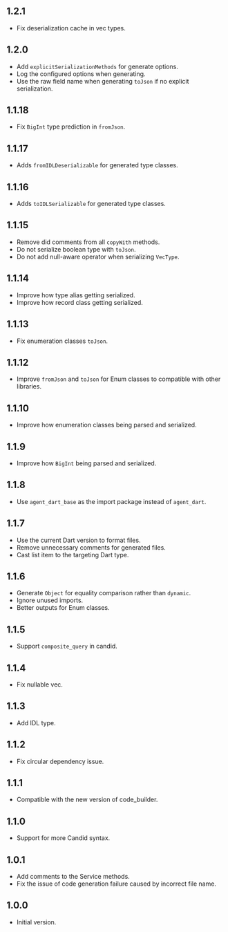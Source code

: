 ## 1.2.1

- Fix deserialization cache in vec types.

## 1.2.0

- Add `explicitSerializationMethods` for generate options.
- Log the configured options when generating.
- Use the raw field name when generating `toJson` if no explicit serialization.

## 1.1.18

- Fix `BigInt` type prediction in `fromJson`.

## 1.1.17

- Adds `fromIDLDeserializable` for generated type classes.

## 1.1.16

- Adds `toIDLSerializable` for generated type classes.

## 1.1.15

- Remove did comments from all `copyWith` methods.
- Do not serialize boolean type with `toJson`.
- Do not add null-aware operator when serializing `VecType`.

## 1.1.14

- Improve how type alias getting serialized.
- Improve how record class getting serialized.

## 1.1.13

- Fix enumeration classes `toJson`.

## 1.1.12

- Improve `fromJson` and `toJson` for Enum classes to compatible with other libraries.

## 1.1.10

- Improve how enumeration classes being parsed and serialized.

## 1.1.9

- Improve how `BigInt` being parsed and serialized.

## 1.1.8

- Use `agent_dart_base` as the import package instead of `agent_dart`.

## 1.1.7

- Use the current Dart version to format files.
- Remove unnecessary comments for generated files.
- Cast list item to the targeting Dart type.

## 1.1.6

- Generate `Object` for equality comparison rather than `dynamic`.
- Ignore unused imports.
- Better outputs for Enum classes.

## 1.1.5

- Support `composite_query` in candid.

## 1.1.4

- Fix nullable vec.

## 1.1.3

- Add IDL type.

## 1.1.2

- Fix circular dependency issue.

## 1.1.1

- Compatible with the new version of code_builder.

## 1.1.0

- Support for more Candid syntax.

## 1.0.1

- Add comments to the Service methods.
- Fix the issue of code generation failure caused by incorrect file name.

## 1.0.0

- Initial version.
